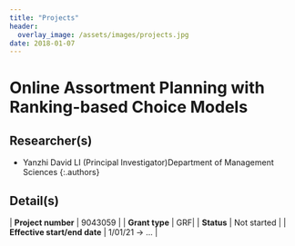 ```yaml
---
title: "Projects"
header:
  overlay_image: /assets/images/projects.jpg
date: 2018-01-07
---
```


# Online Assortment Planning with Ranking-based Choice Models

## Researcher(s)

- Yanzhi David LI (Principal Investigator)Department of Management Sciences
{:.authors}

## Detail(s)

| <strong>Project number</strong>           | 9043059        |
| <strong>Grant type</strong>               | GRF|
| <strong>Status</strong>                   | Not started   |
| <strong>Effective start/end date</strong> | 1/01/21 -> ... |
